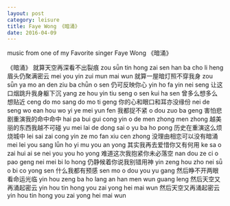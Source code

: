 ```yaml
---
layout: post
category: leisure
title: Faye Wong 《暗涌》
date: 2016-04-09
---
```


music from one of my Favorite singer Faye Wong 《暗涌》

《暗涌》
就算天空再深看不出裂痕 
zou sǖn tin hong zai sen han ba cho li heng 
眉头仍聚满密云 
mei you yin zui mun mai wun 
就算一屋暗灯照不穿我身 
zou sǖn ya mo an den ziu ba chǖn o sen 
仍可反映你心 
yin ho fa yin nei seng 
让这口烟跳升我身躯下沉 
yang ze hou yin tiu seng o sen kui ha sen 
曾多么想多么想贴近 
ceng do mo sang do mo ti geng 
你的心和眼口和耳亦没缘份 
nei de seng wo ean hou wo yi ye mei yun fen 
我都捉不紧 
o dou zuo ba geng 
害怕悲剧重演我的命中命中 
hai pa bui gui cong yin o de men zhong 
men zhong 
越美丽的东西我越不可碰 
yu mei lai de dong sai o yu ba ho pong 
历史在重演这么烦烧城中 
lei sai zai cong yin ze mo fan xiu cen 
zhong 
没理由相恋可以没有暗涌 
mei lei you sang lǖn ho yi mu you an 
yong 
其实我再去爱惜你又有何用 
ke sa o zai hui ai se nei you you ho 
yong 
难道这次我抱紧你未必落空 
nan dou ze ci o pao geng nei mei bi lo hong 
仍静候着你说我别错用神 
yin zeng hou zho nei sǖ o bi co yong sen 
什么我都有预感 
sen mo o dou you yu gang 
然后睁不开两眼看命运光临 
yin hou zeng ba ho lang an han men wun guang leng 
然后天空又再涌起密云 
yin hou tin hong you zai yong hei mai wun 
然后天空又再涌起密云 
yin hou tin hong you zai yong hei mai wun